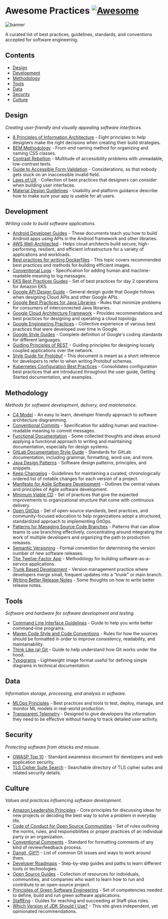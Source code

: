 # Awesome Practices [![Awesome](https://awesome.re/badge.svg)](https://awesome.re)

![banner](https://user-images.githubusercontent.com/5120290/213342525-d7aefbd0-1068-47bd-8a53-f0fb6f61a0dd.png)

A curated list of best practices, guidelines, standards, and conventions accepted for software engineering.

## Contents

- [Design](#design)
- [Development](#development)
- [Methodology](#methodology)
- [Tools](#tools)
- [Data](#data)
- [Security](#security)
- [Culture](#culture)

## Design

*Creating user-friendly and visually appealing software interfaces.*

- [8 Principles of Information Architecture](https://asistdl.onlinelibrary.wiley.com/doi/full/10.1002/bult.2010.1720360609) - Eight principles to help designers make the right decisions when creating their build strategies.
- [BEM Methodology](https://getbem.com) - Front-end naming method for organizing and naming CSS classes.
- [Contrast Rebellion](https://contrastrebellion.com) - Multitude of accessibility problems with unreadable, low-contrast texts.
- [Guide to Accessible Form Validation](https://www.smashingmagazine.com/2023/02/guide-accessible-form-validation/) - Considerations, so that nobody gets stuck on an inaccessible invalid field.
- [Laws of UX](https://lawsofux.com) - Collection of best practices that designers can consider when building user interfaces.
- [Material Design Guidelines](https://m2.material.io/design/guidelines-overview) - Usability and platform guidance describe how to make sure your app is usable for all users.

## Development

*Writing code to build software applications.*

- [Android Developer Guides](https://developer.android.com/guide) - These documents teach you how to build Android apps using APIs in the Android framework and other libraries.
- [AWS Well-Architected](https://aws.amazon.com/architecture/well-architected/) - Helps cloud architects build secure, high-performing, resilient, and efficient infrastructure for a variety of applications and workloads.
- [Best practices for writing Dockerfiles](https://docs.docker.com/develop/develop-images/dockerfile_best-practices) - This topic covers recommended best practices and methods for building efficient images.
- [Conventional Logs](https://www.conventionallogs.org) - Specification for adding human and machine-readable meaning to log messages.
- [EKS Best Practices Guides](https://aws.github.io/aws-eks-best-practices/) - Set of best practices for day 2 operations for Amazon EKS.
- [Google API Design Guide](https://cloud.google.com/apis/design/) - General design guide that Google follows when designing Cloud APIs and other Google APIs.
- [Google Best Practices for Java Libraries](https://jlbp.dev) - Rules that minimize problems for consumers of interconnected Java libraries.
- [Google Cloud Architecture Framework](https://cloud.google.com/architecture/framework) - Provides recommendations and best practices for designing and operating a cloud topology.
- [Google Engineering Practices](https://google.github.io/eng-practices/) - Collective experience of various best practices that were developed over time in Google.
- [Google Style Guides](https://google.github.io/styleguide/) - Complete definition of Google's coding standards for different languages.
- [Guiding Principles of REST](https://restfulapi.net/rest-architectural-constraints/) - Guiding principles for designing loosely coupled applications over the network.
- [Style Guide for Protobuf](https://docs.buf.build/best-practices/style-guide/) - This document is meant as a short reference for developers to refer to when writing Protobuf schemas.
- [Kubernetes Configuration Best Practices](https://kubernetes.io/docs/concepts/configuration/overview/) - Consolidates configuration best practices that are introduced throughout the user guide, Getting Started documentation, and examples.

## Methodology

*Methods for software development, delivery, and maintenance.*

- [C4 Model](https://c4model.com) - An easy to learn, developer friendly approach to software architecture diagramming.
- [Conventional Commits](https://www.conventionalcommits.org) - Specification for adding human and machine-readable meaning to commit messages.
- [Functional Documentation](https://heydonworks.com/article/functional-documentation/) - Some collected thoughts and ideas around applying a functional approach to writing and maintaining documentation, especially for design systems.
- [GitLab Documentation Style Guide](https://docs.gitlab.com/ee/development/documentation/styleguide/) - Standards for GitLab documentation, including grammar, formatting, word use, and more.
- [Java Design Patterns](https://java-design-patterns.com) - Software design patterns, principles, and snippets.
- [Keep Changelog](https://keepachangelog.com) - Guidelines for maintaining a curated, chronologically ordered list of notable changes for each version of a project.
- [Manifesto for Agile Software Development](https://agilemanifesto.org/iso/en/manifesto.html) - Outlines the central values and principles of Agile software development.
- [Minimum Viable CD](https://minimumcd.org) - Set of practices that give the expected improvements to organizational structure that come with continuous delivery.
- [Open GitOps](https://opengitops.dev) - Set of open-source standards, best practices, and community-focused education to help organizations adopt a structured, standardized approach to implementing GitOps.
- [Patterns for Managing Source Code Branches](https://martinfowler.com/articles/branching-patterns.html) - Patterns that can allow teams to use branching effectively, concentrating around integrating the work of multiple developers and organizing the path to production releases.
- [Semantic Versioning](https://semver.org) - Formal convention for determining the version number of new software releases.
- [The Twelve-Factor App](https://12factor.net) - Methodology for building software-as-a-service applications.
- [Trunk Based Development](https://trunkbaseddevelopment.com) - Version management practice where developers merge small, frequent updates into a "trunk" or main branch.
- [Writing Better Release Notes](https://simonwillison.net/2022/Jan/31/release-notes/) - Some thoughts on how to write better release notes.

## Tools

*Software and hardware for software development and testing.*

- [Command Line Interface Guidelines](https://clig.dev) - Guide to help you write better command-line programs.
- [Maven Code Style and Code Conventions](https://maven.apache.org/developers/conventions/code.html) - Rules for how the sources should be formatted in order to improve consistency, readability, and maintainability.
- [Think Like (a) Git](https://think-like-a-git.net) - Guide to help understand how Git works under the hood.
- [Typograms](https://google.github.io/typograms/) - Lightweight image format useful for defining simple diagrams in technical documentation.

## Data

*Information storage, processing, and analysis in software.*

- [MLOps Principles](https://ml-ops.org/content/mlops-principles) - Best practices and tools to test, deploy, manage, and monitor ML models in real-world production.
- [Transparent Telemetry](https://research.swtch.com/telemetry) - Designed to give developers the information they need to be effective without having to track detailed user activity.

## Security

*Protecting software from attacks and misuse.*

- [OWASP Top 10](https://owasp.org/Top10/) - Standard awareness document for developers and web application security.
- [TLS Cipher Suite Search](https://ciphersuite.info) - Searchable directory of TLS cipher suites and related security details.

## Culture

*Values and practices influencing software development.*

- [Amazon Leadership Principles](https://www.amazon.jobs/content/en/our-workplace/leadership-principles) - Core principles for discussing ideas for new projects or deciding the best way to solve a problem in everyday life.
- [Code of Conduct for Open Source Communities](https://www.contributor-covenant.org) - Set of rules outlining the norms, rules, and responsibilities or proper practices of an individual party or an organization.
- [Conventional Comments](https://conventionalcomments.org) - Standard for formatting comments of any kind of review/feedback process.
- [Dangit, Git!?!](https://dangitgit.com) - List of common Git issues and ways to work around them.
- [Developer Roadmaps](https://roadmap.sh) - Step-by-step guides and paths to learn different tools or technologies.
- [Open Source Guides](https://opensource.guide) - Collection of resources for individuals, communities, and companies who want to learn how to run and contribute to an open-source project.
- [Principles of Green Software Engineering](https://principles.green) - Set of competencies needed to define, build and run green software applications.
- [StaffEng](https://staffeng.com/guides) - Guides for reaching and succeeding at Staff-plus roles.
- [Which Version of JDK Should I Use?](https://whichjdk.com) - This site gives independent, yet opinionated recommendations.
